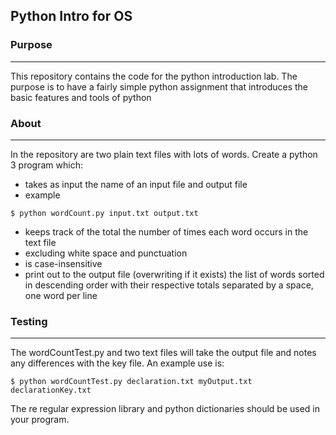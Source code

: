 ## Python Intro for OS
### Purpose
---
This repository contains the code for the python introduction lab. The
purpose is to have a fairly simple python assignment that introduces
the basic features and tools of python

### About
---
In the repository are two plain text files with lots of words. 
Create a python 3 program which:
* takes as input the name of an input file and output file
* example

`$ python wordCount.py input.txt output.txt`
* keeps track of the total the number of times each word occurs in the text file 
* excluding white space and punctuation
* is case-insensitive
* print out to the output file (overwriting if it exists) the list of
  words sorted in descending order with their respective totals
  separated by a space, one word per line

### Testing
---
The wordCountTest.py and two text files will take the output file and notes any
differences with the key file. An example use is:

`$ python wordCountTest.py declaration.txt myOutput.txt declarationKey.txt`

The re regular expression library and python dictionaries should be
used in your program. 
